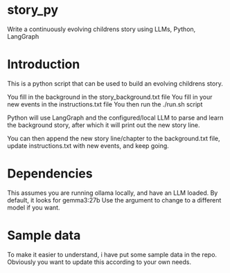 # story_py
Write a continuously evolving childrens story using LLMs, Python, LangGraph

# Introduction

This is a python script that can be used to build an evolving childrens story.

You fill in the background in the story_background.txt file
You fill in your new events in the instructions.txt file
You then run the ./run.sh script 

Python will use LangGraph and the configured/local LLM to parse and learn the background story, after which it will print out the new story line.

You can then append the new story line/chapter to the background.txt file, update instructions.txt with new events, and keep going.

# Dependencies
This assumes you are running ollama locally, and have an LLM loaded. By default, it looks for gemma3:27b
Use the argument to change to a different model if you want.

# Sample data
To make it easier to understand, i have put some sample data in the repo. Obviously you want to update this according to your own needs.


